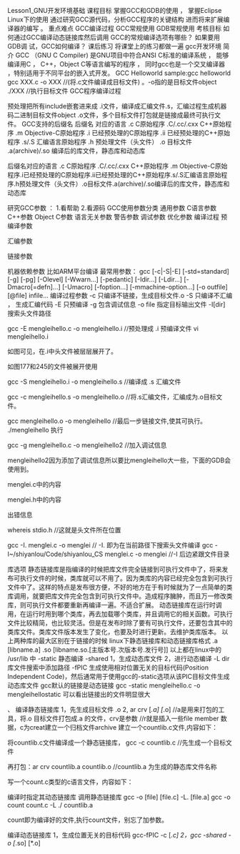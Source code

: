 Lesson1_GNU开发环境基础
课程目标
    掌握GCC和GDB的使用 ， 掌握Eclipse Linux下的使用
    通过研究GCC源代码，分析GCC程序的关键结构 进而将来扩展编译器的编写 。
重点难点
GCC编译过程
GCC常规使用
GDB常规使用
考核目标
如何通过GCC编译动态链接库然后调用
GCC的常规编译选项有哪些？
如果要用GDB调  试，GCC如何编译？
课后练习
将课堂上的练习都做一遍
gcc开发环境
简介
GCC （GNU C Compiler) 是GNU项目中符合ANSI C标准的编译系统 ， 能够编译用C ， C++，Object C等语言编写的程序 ， 同时gcc也是一个交叉编译器 ，特别适用于不同平台的嵌入式开发。
GCC Helloworld
sample:gcc helloworld
gcc XXX.c -o XXX //(将.c文件编译成目标文件) 。-o指的是目标文件object
./XXX         //执行目标文件
GCC程序编译过程
 
预处理把所有include嵌套进来成 .i文件，编译成汇编文件.s，汇编过程生成机器码二进制目标文件object .o文件，多个目标文件打包就是链接成最终可执行文件。
GCC支持的后缀名
后缀名	对应的语言
.c	C原始程序
.C/.cc/.cxx	C++原始程序
.m	Objective-C原始程序
.i	已经预处理的C原始程序
.ii	已经预处理的C++原始程序
.s/.S	汇编语言原始程序
.h	预处理文件（头文件）
.o	目标文件
.a(archive)/.so	编译后的库文件，静态库和动态库

后缀名对应的语言
.c C原始程序 .C/.cc/.cxx C++原始程序 .m Objective-C原始程序.i已经预处理的C原始程序.ii已经预处理的C++原始程序.s/.S汇编语言原始程序.h预处理文件（头文件）.o目标文件.a(archive)/.so编译后的库文件，静态库和动态库
 
研究GCC参数 ： 1.看帮助 2.看源码
GCC使用参数分类
通用参数
C语言参数
C++参数
Object C参数
语言无关参数
警告参数
调试参数
优化参数
编译过程
预编译参数

汇编参数

链接参数

机器依赖参数
比如ARM平台编译
最常用参数：
gcc [-c|-S|-E] [-std=standard]
           [-g] [-pg] [-Olevel]
           [-Wwarn...] [-pedantic]
           [-Idir...] [-Ldir...]
           [-Dmacro[=defn]...] [-Umacro]
           [-foption...] [-mmachine-option...]
           [-o outfile] [@file] infile...
编译过程参数
-c	只编译不链接，生成目标文件.o
-S	只编译不汇编 ， 生成汇编代码
-E	只预编译
-g	包含调试信息
-o file	指定目标输出文件
-I[dir]	搜索头文件路径


gcc -E mengleihello.c -o mengleihello.i //预处理成 .i 预编译文件
vi mengleihello.i
 
如图可见，在.i中头文件被层层展开了。

 
如图177和245的文件被展开使用
 
gcc -S mengleihello.i -o mengleihello.s  //编译成 .s 汇编文件
 
gcc -c mengleihello.s -o mengleihello.o //将.s汇编文件，汇编成为.o目标文件。
 
gcc mengleihello.o -o mengleihello //最后一步链接文件,使其可执行。
./mengleihello 执行
 
gcc -g mengleihello.c -o mengleihello2 //加入调试信息
 
mengleihello2因为添加了调试信息所以要比mengleihello大一些，下面的GDB会使用到。



menglei.c中的内容
 
menglei.h中的内容
 
出错信息
 
whereis stdio.h  //这就是头文件所在位置
 
gcc -I. menglei.c -o menglei // -I. 即为在当前路径下搜索头文件编译
gcc -I~/shiyanlou/Code/shiyanlou_CS menglei.c -o menglei //-I 后边紧跟文件目录
 
库选项
静态链接库是指编译的时候把库文件完全链接到可执行文件中了，将来发布可执行文件的时候，类库就可以不用了。因为类库的内容已经完全包含到可执行文件中了。这样的特点是发布很方便，不好的地方在于有时候就为了一点简单的类库调用，就要把库文件完全包含到可执行文件中。造成程序臃肿，而且万一修改类库，则可执行文件都要重新再编译一遍。不适合扩展。
动态链接库在运行时调用，在运行时用到哪个类库，再去加载哪个类库，并且调用它的相关函数。可执行文件比较精简，也比较灵活。但是在发布时除了要有可执行文件，还要包含其中的类库文件。类库文件版本发生了变化，也要及时进行更新。去维护类库版本。
以上两种库的最大区别在于链接的时候
linux下静态链接库和动态链接库格式
.a [libname.a]
.so [libname.so.[主版本号.次版本号.发行号]]
以上都在linux中的 /usr/lib 中
-static	静态编译
-shared	1，生成动态库文件
2，进行动态编译
-L dir	库文件搜索中添加路径
-fPIC	生成使用相对位置无关的目标代码(Position Independent Code)，然后通常用于使用gcc的-static选项从该PIC目标文件生成动态库文件
gcc默认的链接是动态链接
gcc -static mengleihello.c -o mengleihellostatic
可以看出链接出的文件明显很大
 

、
编译静态链接库
1，先生成目标文件 .o
2, ar crv [*.a] [*.o] //a是用来打包的工具，将.o 目标文件打包成.a 的文件，crv是参数
              //r就是插入一些file member 数据，c为creat建立一个归档文件archive
建立一个countlib.c文件,内容如下：
  
将countlib.c文件编译成一个静态链接库，
gcc -c countlib.c //先生成一个目标文件
 
再打包：ar crv countlib.a countlib.o //countlib.a 为生成的静态库文件名称
 
写一个count.c类型的c语言文件，内容如下：
 
编译时指定其动态链接库
调用静态链接库
gcc -o [file] [file.c] -L.  [file.a]
gcc -o count count.c -L ./ countlib.a 
 
count即为编译好的文件,执行count文件，别忘了加参数。
 
编译动态链接库
1，生成位置无关的目标代码 gcc-fPIC -c [*.c]
2，gcc -shared -o [*.so] [*.o]
 

